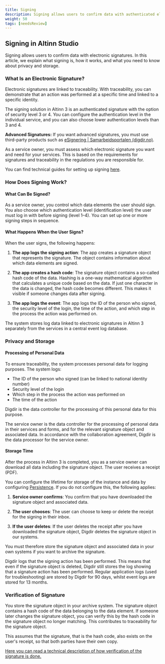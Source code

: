 ```yaml
---
title: Signing
description: Signing allows users to confirm data with authenticated electronic signatures.
weight: 50
tags: [needsReview]
---
```


## Signing in Altinn Studio

Signing allows users to confirm data with electronic signatures. In this article, we explain what signing is, how it works, and what you need to know about privacy and storage.

### What Is an Electronic Signature?

Electronic signatures are linked to traceability. With traceability, you can demonstrate that an action was performed at a specific time and linked to a specific identity.

The signing solution in Altinn 3 is an authenticated signature with the option of security level 3 or 4. You can configure the authentication level in the individual service, and you can also choose lower authentication levels than 3 and 4.

**Advanced Signatures:**
If you want advanced signatures, you must use third-party products such as [eSignering | Samarbeidsportalen (digdir.no)](https://samarbeid.digdir.no/esignering/esignering/22).

As a service owner, you must assess which electronic signature you want and need for your services. This is based on the requirements for signatures and traceability in the regulations you are responsible for.

You can find technical guides for setting up signing [here](/en/altinn-studio/v8/guides/development/signing/).

### How Does Signing Work?

#### What Can Be Signed?

As a service owner, you control which data elements the user should sign. You also choose which authentication level (identification level) the user must log in with before signing (level 1–4). You can set up one or more signing steps in sequence.

#### What Happens When the User Signs?

When the user signs, the following happens:

1. **The app logs the signing action**: The app creates a signature object that represents the signature. The object contains information about which data elements are signed.

2. **The app creates a hash code**: The signature object contains a so-called hash code of the data. Hashing is a one-way mathematical algorithm that calculates a unique code based on the data. If just one character in the data is changed, the hash code becomes different. This makes it visible if someone changes data after signing.

3. **The app logs the event**: The app logs the ID of the person who signed, the security level of the login, the time of the action, and which step in the process the action was performed on.

The system stores log data linked to electronic signatures in Altinn 3 separately from the services in a central event log database.

### Privacy and Storage

#### Processing of Personal Data

To ensure traceability, the system processes personal data for logging purposes. The system logs:
- The ID of the person who signed (can be linked to national identity number)
- Security level of the login
- Which step in the process the action was performed on
- The time of the action

Digdir is the data controller for the processing of this personal data for this purpose.

The service owner is the data controller for the processing of personal data in their services and forms, and for the relevant signature object and associated data. In accordance with the collaboration agreement, Digdir is the data processor for the service owner.

#### Storage Time

After the process in Altinn 3 is completed, you as a service owner can download all data including the signature object. The user receives a receipt (PDF).

You can configure the lifetime for storage of the instance and data by configuring [Persistence](/en/altinn-studio/v8/reference/data/persistence/). If you do not configure this, the following applies:

1. **Service owner confirms**: You confirm that you have downloaded the signature object and associated data.

2. **The user chooses**: The user can choose to keep or delete the receipt for the signing in their inbox.

3. **If the user deletes**: If the user deletes the receipt after you have downloaded the signature object, Digdir deletes the signature object in our systems.

You must therefore store the signature object and associated data in your own systems if you want to archive the signature.

Digdir logs that the signing action has been performed. This means that even if the signature object is deleted, Digdir still stores the log showing that a signature action has been performed. Regular application logs (used for troubleshooting) are stored by Digdir for 90 days, whilst event logs are stored for 13 months.

### Verification of Signature

You store the signature object in your archive system. The signature object contains a hash code of the data belonging to the data element. If someone later changes the signature object, you can verify this by the hash code in the signature object no longer matching. This contributes to traceability for the signature object.

This assumes that the signature, that is the hash code, also exists on the user's receipt, so that both parties have their own copy.

[Here you can read a technical description of how verification of the signature is done.](/en/altinn-studio/v8/reference/process/tasks/signing/#verifying-the-sha256-hash)
